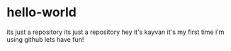 # hello-world
its just a repository
its just a repository hey it's kayvan it's my first time i'm using github lets have fun!
